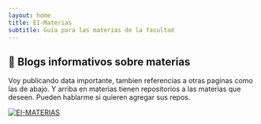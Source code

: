 ```yaml
---
layout: home
title: EI-Materias
subtitle: Guía para las materias de la facultad
---
```


## 🧉 Blogs informativos sobre materias

Voy publicando data importante, tambien referencias a otras paginas como las de abajo. Y arriba en materias tienen repositorios a las materias que deseen. Pueden hablarme si quieren agregar sus repos. 

<a href="https://discord.com/invite/Jur4R4Jcpx">

<img src="https://i.ibb.co/DLfyNb0/Mesa-de-trabajo-19beast-wwww2.png" alt="EI-MATERIAS" />

</a>


